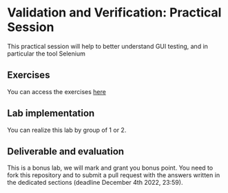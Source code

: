 # Validation and Verification: Practical Session

This practical session will help to better understand GUI testing, and in particular the tool Selenium

## Exercises

You can access the exercises [here](sujet.md)

## Lab implementation

You can realize this lab by group of 1 or 2. 

## Deliverable and evaluation

This is a bonus lab, we will mark and grant you bonus point. You need to fork this repository and to submit a pull request with the answers written in the dedicated sections (deadline December 4th 2022, 23:59).
